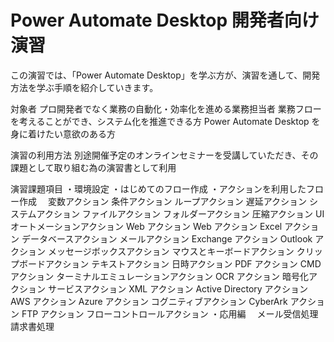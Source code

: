 # Power Automate Desktop 開発者向け 演習

この演習では、「Power Automate Desktop」を学ぶ方が、演習を通して、開発方法を学ぶ手順を紹介していきます。

対象者
プロ開発者でなく業務の自動化・効率化を進める業務担当者
業務フローを考えることができ、システム化を推進できる方
Power Automate Desktop を身に着けたい意欲のある方

演習の利用方法
別途開催予定のオンラインセミナーを受講していただき、その課題として取り組む為の演習書として利用

演習課題項目
・環境設定
・はじめてのフロー作成
・アクションを利用したフロー作成
　変数アクション
 条件アクション
 ループアクション
 遅延アクション
 システムアクション
 ファイルアクション
 フォルダーアクション
 圧縮アクション
 UI オートメーションアクション
 Web アクション
 Web アクション
 Excel アクション
 データベースアクション
 メールアクション
 Exchange アクション
 Outlook アクション
 メッセージボックスアクション
 マウスとキーボードアクション
 クリップボードアクション
 テキストアクション
 日時アクション
 PDF アクション
 CMD アクション
 ターミナルエミュレーションアクション
 OCR アクション
 暗号化アクション
 サービスアクション
 XML アクション
 Active Directory アクション
 AWS アクション
 Azure アクション
 コグニティブアクション
 CyberArk アクション
 FTP アクション
 フローコントロールアクション
・応用編
　メール受信処理
 請求書処理
 
 
